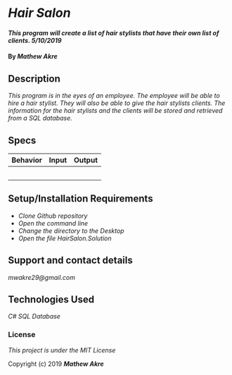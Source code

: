 # _Hair Salon_

#### _This program will create a list of hair stylists that have their own list of clients. 5/10/2019_

#### By _**Mathew Akre**_

## Description

_This program is in the eyes of an employee. The employee will be able to hire a hair stylist. They will also be able to give the hair stylists clients. The information for the hair stylists and the clients will be stored and retrieved from a SQL database._

## Specs
|Behavior|Input|Output|
|-|-|-|
||||
||||
||||
||||
||||



## Setup/Installation Requirements

* _Clone Github repository_
* _Open the command line_
* _Change the directory to the Desktop_
* _Open the file HairSalon.Solution_

## Support and contact details

_mwakre29@gmail.com_

## Technologies Used

_C#_
_SQL Database_

### License

*This project is under the MIT License*

Copyright (c) 2019 **_Mathew Akre_**
